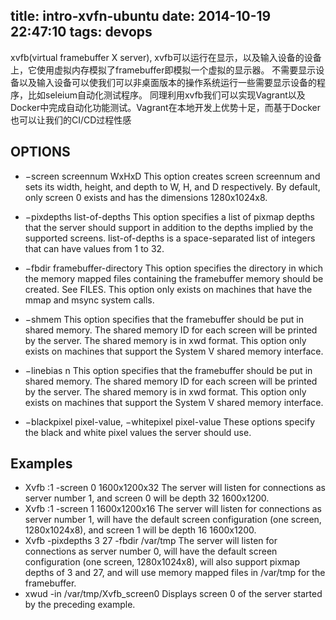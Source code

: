 title: intro-xvfn-ubuntu
date: 2014-10-19 22:47:10
tags: devops
---

xvfb(virtual framebuffer X server), xvfb可以运行在显示，以及输入设备的设备上，它使用虚拟内存模拟了framebuffer即模拟一个虚拟的显示器。
不需要显示设备以及输入设备可以使我们可以非桌面版本的操作系统运行一些需要显示设备的程序，比如seleium自动化测试程序。
同理利用xvfb我们可以实现Vagrant以及Docker中完成自动化功能测试。Vagrant在本地开发上优势十足，而基于Docker也可以让我们的CI/CD过程性感

## OPTIONS

* −screen screennum WxHxD
This option creates screen screennum and sets its width, height, and depth to W, H, and D respectively. By default, only screen 0 exists and has the dimensions 1280x1024x8.

* −pixdepths list-of-depths
This option specifies a list of pixmap depths that the server should support in addition to the depths implied by the supported screens. list-of-depths is a space-separated list of integers that can have values from 1 to 32.

* −fbdir framebuffer-directory
This option specifies the directory in which the memory mapped files containing the framebuffer memory should be created. See FILES. This option only exists on machines that have the mmap and msync system calls.

* −shmem
This option specifies that the framebuffer should be put in shared memory. The shared memory ID for each screen will be printed by the server. The shared memory is in xwd format. This option only exists on machines that support the System V shared memory interface.

* −linebias n
This option specifies that the framebuffer should be put in shared memory. The shared memory ID for each screen will be printed by the server. The shared memory is in xwd format. This option only exists on machines that support the System V shared memory interface.

* −blackpixel pixel-value, −whitepixel pixel-value
These options specify the black and white pixel values the server should use.

## Examples

* Xvfb :1 -screen 0 1600x1200x32
  The server will listen for connections as server number 1, and screen 0 will be depth 32 1600x1200.
* Xvfb :1 -screen 1 1600x1200x16
  The server will listen for connections as server number 1, will have the default screen configuration (one screen, 1280x1024x8), and screen 1 will be depth 16 1600x1200.
* Xvfb -pixdepths 3 27 -fbdir /var/tmp
  The server will listen for connections as server number 0, will have the default screen configuration (one screen, 1280x1024x8), will also support pixmap depths of 3 and 27, and will use memory mapped files in /var/tmp for the framebuffer.
* xwud -in /var/tmp/Xvfb_screen0
  Displays screen 0 of the server started by the preceding example.
